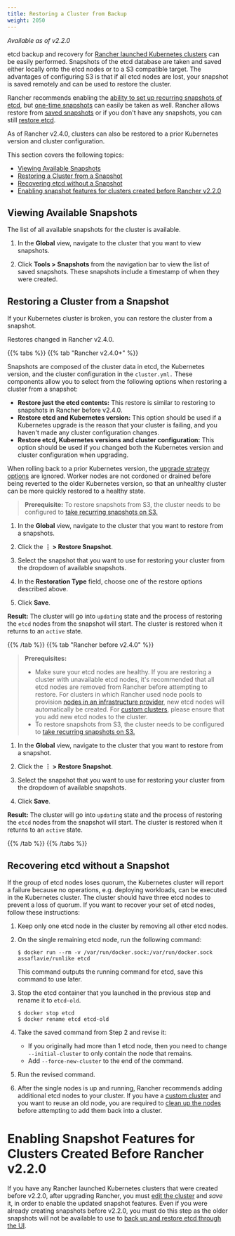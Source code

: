```yaml
---
title: Restoring a Cluster from Backup 
weight: 2050
---
```


_Available as of v2.2.0_

etcd backup and recovery for [Rancher launched Kubernetes clusters]({{<baseurl>}}/rancher/v2.x/en/cluster-provisioning/rke-clusters/) can be easily performed. Snapshots of the etcd database are taken and saved either locally onto the etcd nodes or to a S3 compatible target. The advantages of configuring S3 is that if all etcd nodes are lost, your snapshot is saved remotely and can be used to restore the cluster.

Rancher recommends enabling the [ability to set up recurring snapshots of etcd]({{<baseurl>}}/rancher/v2.x/en/cluster-admin/backing-up-etcd/#configuring-recurring-snapshots), but [one-time snapshots]({{<baseurl>}}/rancher/v2.x/en/cluster-admin/backing-up-etcd/#one-time-snapshots) can easily be taken as well. Rancher allows restore from [saved snapshots](#restoring-a-cluster-from-a-snapshot) or if you don't have any snapshots, you can still [restore etcd](#recovering-etcd-without-a-snapshot).

As of Rancher v2.4.0, clusters can also be restored to a prior Kubernetes version and cluster configuration.

This section covers the following topics:

- [Viewing Available Snapshots](#viewing-available-snapshots)
- [Restoring a Cluster from a Snapshot](#restoring-a-cluster-from-a-snapshot)
- [Recovering etcd without a Snapshot](#recovering-etcd-without-a-snapshot)
- [Enabling snapshot features for clusters created before Rancher v2.2.0](#enabling-snapshot-features-for-clusters-created-before-rancher-v2-2-0)

## Viewing Available Snapshots

The list of all available snapshots for the cluster is available.

1. In the **Global** view, navigate to the cluster that you want to view snapshots.

2. Click **Tools > Snapshots** from the navigation bar to view the list of saved snapshots. These snapshots include a timestamp of when they were created.

## Restoring a Cluster from a Snapshot

If your Kubernetes cluster is broken, you can restore the cluster from a snapshot.

Restores changed in Rancher v2.4.0.

{{% tabs %}}
{{% tab "Rancher v2.4.0+" %}}

Snapshots are composed of the cluster data in etcd, the Kubernetes version, and the cluster configuration in the `cluster.yml.` These components allow you to select from the following options when restoring a cluster from a snapshot:

- **Restore just the etcd contents:** This restore is similar to restoring to snapshots in Rancher before v2.4.0.
- **Restore etcd and Kubernetes version:** This option should be used if a Kubernetes upgrade is the reason that your cluster is failing, and you haven't made any cluster configuration changes.
- **Restore etcd, Kubernetes versions and cluster configuration:** This option should be used if you changed both the Kubernetes version and cluster configuration when upgrading.

When rolling back to a prior Kubernetes version, the [upgrade strategy options]({{<baseurl>}}/rancher/v2.x/en/cluster-admin/upgrading-kubernetes/#configuring-the-upgrade-strategy) are ignored. Worker nodes are not cordoned or drained before being reverted to the older Kubernetes version, so that an unhealthy cluster can be more quickly restored to a healthy state.

> **Prerequisite:** To restore snapshots from S3, the cluster needs to be configured to [take recurring snapshots on S3.]({{<baseurl>}}/rancher/v2.x/en/cluster-admin/backing-up-etcd/#configuring-recurring-snapshots)

1. In the **Global** view, navigate to the cluster that you want to restore from a snapshots.

2. Click the **&#8942; > Restore Snapshot**.

3. Select the snapshot that you want to use for restoring your cluster from the dropdown of available snapshots.

4. In the **Restoration Type** field, choose one of the restore options described above.

5. Click **Save**.

**Result:** The cluster will go into `updating` state and the process of restoring the `etcd` nodes from the snapshot will start. The cluster is restored when it returns to an `active` state.

{{% /tab %}}
{{% tab "Rancher before v2.4.0" %}}

> **Prerequisites:** 
>
> - Make sure your etcd nodes are healthy. If you are restoring a cluster with unavailable etcd nodes, it's recommended that all etcd nodes are removed from Rancher before attempting to restore. For clusters in which Rancher used node pools to provision [nodes in an infrastructure provider]({{<baseurl>}}/rancher/v2.x/en/cluster-provisioning/rke-clusters/node-pools/), new etcd nodes will automatically be created. For [custom clusters]({{<baseurl>}}/rancher/v2.x/en/cluster-provisioning/rke-clusters/custom-nodes/), please ensure that you add new etcd nodes to the cluster.
> - To restore snapshots from S3, the cluster needs to be configured to [take recurring snapshots on S3.]({{<baseurl>}}/rancher/v2.x/en/cluster-admin/backing-up-etcd/#configuring-recurring-snapshots)

1. In the **Global** view, navigate to the cluster that you want to restore from a snapshot.

2. Click the **&#8942; > Restore Snapshot**.

3. Select the snapshot that you want to use for restoring your cluster from the dropdown of available snapshots.

4. Click **Save**. 

**Result:** The cluster will go into `updating` state and the process of restoring the `etcd` nodes from the snapshot will start. The cluster is restored when it returns to an `active` state.

{{% /tab %}}
{{% /tabs %}}

## Recovering etcd without a Snapshot

If the group of etcd nodes loses quorum, the Kubernetes cluster will report a failure because no operations, e.g. deploying workloads, can be executed in the Kubernetes cluster. The cluster should have three etcd nodes to prevent a loss of quorum. If you want to recover your set of etcd nodes, follow these instructions:

1. Keep only one etcd node in the cluster by removing all other etcd nodes.

2. On the single remaining etcd node, run the following command:

    ```
    $ docker run --rm -v /var/run/docker.sock:/var/run/docker.sock assaflavie/runlike etcd
    ```

    This command outputs the running command for etcd, save this command to use later.

3. Stop the etcd container that you launched in the previous step and rename it to `etcd-old`.

    ```
    $ docker stop etcd
    $ docker rename etcd etcd-old
    ```

4. Take the saved command from Step 2 and revise it:

    - If you originally had more than 1 etcd node, then you need to change `--initial-cluster` to only contain the node that remains.
    - Add `--force-new-cluster` to the end of the command.

5. Run the revised command.

6. After the single nodes is up and running, Rancher recommends adding additional etcd nodes to your cluster. If you have a [custom cluster]({{<baseurl>}}/rancher/v2.x/en/cluster-provisioning/rke-clusters/custom-nodes) and you want to reuse an old node, you are required to [clean up the nodes]({{<baseurl>}}/rancher/v2.x/en/faq/cleaning-cluster-nodes/) before attempting to add them back into a cluster.  

# Enabling Snapshot Features for Clusters Created Before Rancher v2.2.0

If you have any Rancher launched Kubernetes clusters that were created before v2.2.0, after upgrading Rancher, you must [edit the cluster]({{<baseurl>}}/rancher/v2.x/en/cluster-admin/editing-clusters/) and _save_ it, in order to enable the updated snapshot features. Even if you were already creating snapshots before v2.2.0, you must do this step as the older snapshots will not be available to use to [back up and restore etcd through the UI]({{<baseurl>}}/rancher/v2.x/en/cluster-admin/restoring-etcd/).
